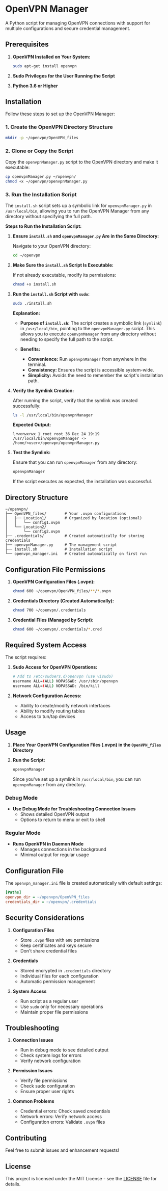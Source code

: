 # OpenVPN Manager

A Python script for managing OpenVPN connections with support for multiple configurations and secure credential management.

## Prerequisites

1. **OpenVPN Installed on Your System:**

   ```bash
   sudo apt-get install openvpn
   ```
2. **Sudo Privileges for the User Running the Script**
3. **Python 3.6 or Higher**

## Installation

Follow these steps to set up the OpenVPN Manager:

### 1. Create the OpenVPN Directory Structure

```bash
mkdir -p ~/openvpn/OpenVPN_files
```

### 2. Clone or Copy the Script

Copy the `openvpnManager.py` script to the OpenVPN directory and make it executable:

```bash
cp openvpnManager.py ~/openvpn/
chmod +x ~/openvpn/openvpnManager.py
```

### 3. Run the Installation Script

The `install.sh` script sets up a symbolic link for `openvpnManager.py` in `/usr/local/bin`, allowing you to run the OpenVPN Manager from any directory without specifying the full path.

**Steps to Run the Installation Script:**

1. **Ensure `install.sh` and `openvpnManager.py` Are in the Same Directory:**

   Navigate to your OpenVPN directory:

   ```bash
   cd ~/openvpn
   ```
2. **Make Sure the `install.sh` Script Is Executable:**

   If not already executable, modify its permissions:

   ```bash
   chmod +x install.sh
   ```
3. **Run the `install.sh` Script with `sudo`:**

   ```bash
   sudo ./install.sh
   ```

   **Explanation:**

   - **Purpose of `install.sh`:** The script creates a symbolic link (`symlink`) in `/usr/local/bin`, pointing to the `openvpnManager.py` script. This allows you to execute `openvpnManager` from any directory without needing to specify the full path to the script.
   - **Benefits:**

     - **Convenience:** Run `openvpnManager` from anywhere in the terminal.
     - **Consistency:** Ensures the script is accessible system-wide.
     - **Simplicity:** Avoids the need to remember the script's installation path.
4. **Verify the Symlink Creation:**

   After running the script, verify that the symlink was created successfully:

   ```bash
   ls -l /usr/local/bin/openvpnManager
   ```

   **Expected Output:**

   ```
   lrwxrwxrwx 1 root root 36 Dec 24 19:19 /usr/local/bin/openvpnManager -> /home/<user>/openvpn/openvpnManager.py
   ```
5. **Test the Symlink:**

   Ensure that you can run `openvpnManager` from any directory:

   ```bash
   openvpnManager
   ```

   If the script executes as expected, the installation was successful.

## Directory Structure

```
~/openvpn/
├── OpenVPN_files/        # Your .ovpn configurations
│   ├── Location1/        # Organized by location (optional)
│   │   └── config1.ovpn
│   └── Location2/
│       └── config2.ovpn
├── .credentials/         # Created automatically for storing credentials
├── openvpnManager.py     # The management script
├── install.sh            # Installation script
└── openvpn_manager.ini   # Created automatically on first run
```

## Configuration File Permissions

1. **OpenVPN Configuration Files (.ovpn):**

   ```bash
   chmod 600 ~/openvpn/OpenVPN_files/**/*.ovpn
   ```
2. **Credentials Directory (Created Automatically):**

   ```bash
   chmod 700 ~/openvpn/.credentials
   ```
3. **Credential Files (Managed by Script):**

   ```bash
   chmod 600 ~/openvpn/.credentials/*.cred
   ```

## Required System Access

The script requires:

1. **Sudo Access for OpenVPN Operations:**

   ```bash
   # Add to /etc/sudoers.d/openvpn (use visudo)
   username ALL=(ALL) NOPASSWD: /usr/sbin/openvpn
   username ALL=(ALL) NOPASSWD: /bin/kill
   ```
2. **Network Configuration Access:**

   - Ability to create/modify network interfaces
   - Ability to modify routing tables
   - Access to tun/tap devices

## Usage

1. **Place Your OpenVPN Configuration Files (.ovpn) in the `OpenVPN_files` Directory**
2. **Run the Script:**

   ```bash
   openvpnManager
   ```

   Since you've set up a symlink in `/usr/local/bin`, you can run `openvpnManager` from any directory.

### Debug Mode

- **Use Debug Mode for Troubleshooting Connection Issues**
  - Shows detailed OpenVPN output
  - Options to return to menu or exit to shell

### Regular Mode

- **Runs OpenVPN in Daemon Mode**
  - Manages connections in the background
  - Minimal output for regular usage

## Configuration File

The `openvpn_manager.ini` file is created automatically with default settings:

```ini
[Paths]
openvpn_dir = ~/openvpn/OpenVPN_files
credentials_dir = ~/openvpn/.credentials
```

## Security Considerations

1. **Configuration Files**

   - Store `.ovpn` files with `600` permissions
   - Keep certificates and keys secure
   - Don't share credential files
2. **Credentials**

   - Stored encrypted in `.credentials` directory
   - Individual files for each configuration
   - Automatic permission management
3. **System Access**

   - Run script as a regular user
   - Use `sudo` only for necessary operations
   - Maintain proper file permissions

## Troubleshooting

1. **Connection Issues**

   - Run in debug mode to see detailed output
   - Check system logs for errors
   - Verify network configuration
2. **Permission Issues**

   - Verify file permissions
   - Check sudo configuration
   - Ensure proper user rights
3. **Common Problems**

   - Credential errors: Check saved credentials
   - Network errors: Verify network access
   - Configuration errors: Validate `.ovpn` files

## Contributing

Feel free to submit issues and enhancement requests!

## License

This project is licensed under the MIT License - see the [LICENSE](LICENSE) file for details.
